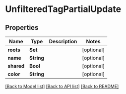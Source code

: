 # UnfilteredTagPartialUpdate

## Properties

Name | Type | Description | Notes
------------ | ------------- | ------------- | -------------
**roots** | **Set<Int>** |  | [optional] 
**name** | **String** |  | [optional] 
**shared** | **Bool** |  | [optional] 
**color** | **String** |  | [optional] 

[[Back to Model list]](../#documentation-for-models) [[Back to API list]](../#documentation-for-api-endpoints) [[Back to README]](../)


